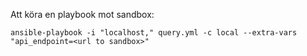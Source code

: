 Att köra en playbook mot sandbox:

    ansible-playbook -i "localhost," query.yml -c local --extra-vars "api_endpoint=<url to sandbox>"
